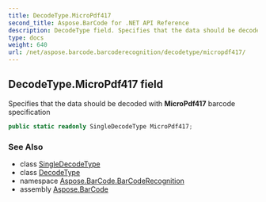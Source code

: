 ```yaml
---
title: DecodeType.MicroPdf417
second_title: Aspose.BarCode for .NET API Reference
description: DecodeType field. Specifies that the data should be decoded with MicroPdf417 barcode specification
type: docs
weight: 640
url: /net/aspose.barcode.barcoderecognition/decodetype/micropdf417/
---
```

## DecodeType.MicroPdf417 field

Specifies that the data should be decoded with **MicroPdf417** barcode specification

```csharp
public static readonly SingleDecodeType MicroPdf417;
```

### See Also

* class [SingleDecodeType](../../singledecodetype/)
* class [DecodeType](../)
* namespace [Aspose.BarCode.BarCodeRecognition](../../../aspose.barcode.barcoderecognition/)
* assembly [Aspose.BarCode](../../../)


